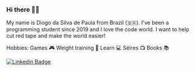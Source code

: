 ### Hi there 👋😁

My name is Diogo da Silva de Paula from Brazil (🇧🇷). 
I've been a programming student since 2019 and I love the code world. I want to help cut red tape and make the world easier!

Hobbies:
Games 🎮
Weight training 💪
Learn 💻
Séires 📺
Books 📚

[![Linkedin Badge](https://img.shields.io/badge/-LinkedIn-blue?style=flat-square&logo=Linkedin&logoColor=white&link=https://www.linkedin.com/in/diogo-de-paula-654567165/)](https://www.linkedin.com/in/diogo-de-paula-654567165/)
<!--
**DiogodePaula/diogodePaula** is a ✨ _special_ ✨ repository because its `README.md` (this file) appears on your GitHub profile.

Here are some ideas to get you started:

- 🔭 I’m currently working on ...
- 🌱 I’m currently learning ...
- 👯 I’m looking to collaborate on ...
- 🤔 I’m looking for help with ...
- 💬 Ask me about ...
- 📫 How to reach me: ...
- 😄 Pronouns: ...
- ⚡ Fun fact: ...
-->
